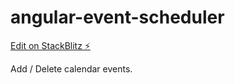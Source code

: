 # angular-event-scheduler

[Edit on StackBlitz ⚡️](https://stackblitz.com/edit/angular-event-scheduler)

Add / Delete calendar events.